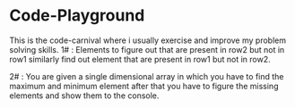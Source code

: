 # Code-Playground
 This is the code-carnival where i usually exercise and improve my problem solving skills.
 1# : Elements to figure out that are present in row2 but not in row1 similarly find out element that are present in row1 but not in row2.

 2# : You are given a single dimensional array in which you have to find the maximum and minimum element after that you have to figure the missing elements and show them to the console.
